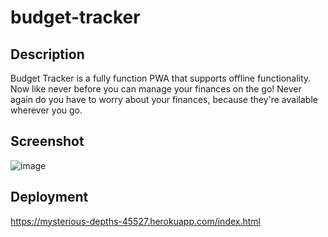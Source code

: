 # budget-tracker
## Description
Budget Tracker is a fully function PWA that supports offline functionality. Now like never before you can manage your finances on the go! Never again do you have to worry about your finances, because they're available wherever you go.

## Screenshot
![image](https://user-images.githubusercontent.com/13123028/182468439-8f8a3eb2-b788-4b1c-a8b0-d04f9af5344f.png)


## Deployment
https://mysterious-depths-45527.herokuapp.com/index.html
